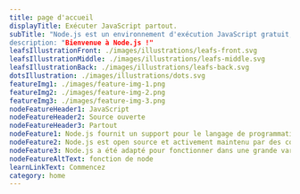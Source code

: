 ```yaml
---
title: page d'accueil
displayTitle: Exécuter JavaScript partout.
subTitle: "Node.js est un environnement d'exécution JavaScript gratuit, ouvert et multiplateforme qui permet aux développeurs d'écrire des outils en ligne de commande et des scripts côté serveur en dehors d'un navigateur.'
description: "Bienvenue à Node.js !"
leafsIllustrationFront: ./images/illustrations/leafs-front.svg
leafsIllustrationMiddle: ./images/illustrations/leafs-middle.svg
leafsIllustrationBack: ./images/illustrations/leafs-back.svg
dotsIllustration: ./images/illustrations/dots.svg
featureImg1: ./images/feature-img-1.png
featureImg2: ./images/feature-img-2.png
featureImg3: ./images/feature-img-3.png
nodeFeatureHeader1: JavaScript
nodeFeatureHeader2: Source ouverte
nodeFeatureHeader3: Partout
nodeFeature1: Node.js fournit un support pour le langage de programmation JavaScript.
nodeFeature2: Node.js est open source et activement maintenu par des contributeurs du monde entier.
nodeFeature3: Node.js a été adapté pour fonctionner dans une grande variété d'endroits
nodeFeatureAltText: fonction de node
learnLinkText: Commencez
category: home
---
```

